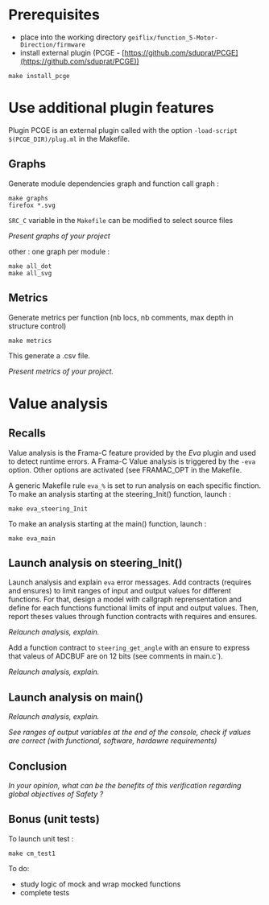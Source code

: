 # Prerequisites

* place into the working directory `geiflix/function_5-Motor-Direction/firmware`
* install external plugin (PCGE - [https://github.com/sduprat/PCGE](https://github.com/sduprat/PCGE))
``` shell
make install_pcge
```

# Use additional plugin features
Plugin PCGE is an external plugin called with the option `-load-script $(PCGE_DIR)/plug.ml` in the Makefile.

## Graphs
Generate module dependencies graph and function call graph :
``` shell
make graphs
firefox *.svg
```
`SRC_C` variable in the `Makefile` can be modified to select source files

<em>Present graphs of your project</em>

other : one graph per module :
```shell
make all_dot
make all_svg
```

## Metrics
Generate metrics per function (nb locs, nb comments, max depth in structure control)
``` shell
make metrics
```
This generate a .csv file.

<em>Present metrics of your project.</em>

# Value analysis
## Recalls
Value analysis is the Frama-C feature provided by the <em>Eva</em> plugin and used to detect runtime errors.
A Frama-C Value analysis is triggered by the `-eva` option.
Other options are activated (see FRAMAC_OPT in the Makefile.

A generic Makefile rule `eva_%` is set to run analysis on each specific finction.  
To make an analysis starting at the steering_Init() function, launch :
```shell
make eva_steering_Init  
```
To make an analysis starting at the main() function, launch :
```shell
make eva_main  
```
## Launch analysis on steering_Init()

Launch analysis and explain `eva` error messages.
Add contracts (requires and ensures) to limit ranges of input and output values for different functions. For that, design a model with callgraph reprensentation and define for each functions functional limits of input and output values. Then, report theses values through function contracts with requires and ensures.

<em>Relaunch analysis, explain.</em>

Add a function contract to `steering_get_angle` with an ensure to express that valeus of ADCBUF are on 12 bits (see comments in main.c`).

<em>Relaunch analysis, explain.</em>

## Launch analysis on main()

<em>Relaunch analysis, explain.</em>

<em>See ranges of output variables at the end of the console, check if values are correct (with functional, software, hardawre requirements) </em>

## Conclusion
<em>In your opinion, what can be the benefits of this verification regarding global objectives of Safety ? </em>

## Bonus (unit tests)
To launch unit test :
```shell
make cm_test1
```
To do:
- study logic of mock and wrap mocked functions
- complete tests





